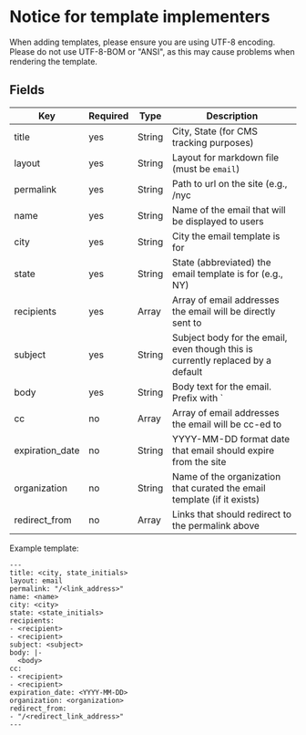 # Notice for template implementers

When adding templates, please ensure you are using UTF-8 encoding. Please do not use UTF-8-BOM or "ANSI", as this may cause problems when rendering the template.

## Fields

| Key             | Required | Type   | Description                                                                         |
| --------------- | -------- | ------ | ----------------------------------------------------------------------------------- |
| title           | yes      | String | City, State (for CMS tracking purposes)                                             |
| layout          | yes      | String | Layout for markdown file (must be `email`)                                          |
| permalink       | yes      | String | Path to url on the site (e.g., /nyc                                                 |
| name            | yes      | String | Name of the email that will be displayed to users                                   |
| city            | yes      | String | City the email template is for                                                      |
| state           | yes      | String | State (abbreviated) the email template is for (e.g., NY)                            |
| recipients      | yes      | Array  | Array of email addresses the email will be directly sent to                         |
| subject         | yes      | String | Subject body for the email, even though this is currently replaced by a default     |
| body            | yes      | String | Body text for the email. Prefix with `|-` and indent underneath (e.g., see below)   |
| cc              | no       | Array  | Array of email addresses the email will be cc-ed to                                 |
| expiration_date | no       | String | YYYY-MM-DD format date that email should expire from the site                       |
| organization    | no       | String | Name of the organization that curated the email template (if it exists)             |
| redirect_from   | no       | Array  | Links that should redirect to the permalink above                                   |

Example template:

```
---
title: <city, state_initials>
layout: email
permalink: "/<link_address>"
name: <name>
city: <city>
state: <state_initials>
recipients:
- <recipient>
- <recipient>
subject: <subject>
body: |-
  <body>
cc:
- <recipient>
- <recipient>  
expiration_date: <YYYY-MM-DD>
organization: <organization>  
redirect_from:
- "/<redirect_link_address>"  
---
```
